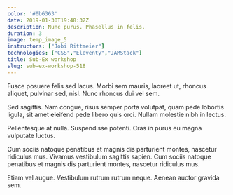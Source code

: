 ```yaml
---
color: '#0b6363'
date: 2019-01-30T19:48:32Z
description: Nunc purus. Phasellus in felis.
duration: 3
image: temp_image_5
instructors: ["Jobi Rittmeier"]
technologies: ["CSS","Eleventy","JAMStack"]
title: Sub-Ex workshop
slug: sub-ex-workshop-518
---
```

Fusce posuere felis sed lacus. Morbi sem mauris, laoreet ut, rhoncus aliquet, pulvinar sed, nisl. Nunc rhoncus dui vel sem.

Sed sagittis. Nam congue, risus semper porta volutpat, quam pede lobortis ligula, sit amet eleifend pede libero quis orci. Nullam molestie nibh in lectus.

Pellentesque at nulla. Suspendisse potenti. Cras in purus eu magna vulputate luctus.

Cum sociis natoque penatibus et magnis dis parturient montes, nascetur ridiculus mus. Vivamus vestibulum sagittis sapien. Cum sociis natoque penatibus et magnis dis parturient montes, nascetur ridiculus mus.

Etiam vel augue. Vestibulum rutrum rutrum neque. Aenean auctor gravida sem.
